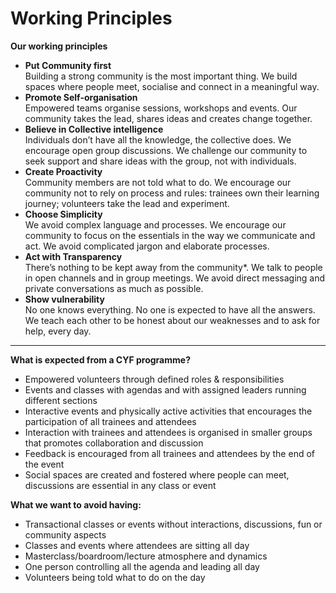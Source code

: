 # Working Principles

**Our working principles**

* **Put Community first**\
  Building a strong community is the most important thing. We build spaces where people meet, socialise and connect in a meaningful way.
* **Promote Self-organisation**\
  Empowered teams organise sessions, workshops and events. Our community takes the lead, shares ideas and creates change together.
* **Believe in Collective intelligence**\
  Individuals don’t have all the knowledge, the collective does. We encourage open group discussions. We challenge our community to seek support and share ideas with the group, not with individuals.
* **Create Proactivity**\
  Community members are not told what to do. We encourage our community not to rely on process and rules: trainees own their learning journey; volunteers take the lead and experiment.
* **Choose Simplicity**\
  We avoid complex language and processes. We encourage our community to focus on the essentials in the way we communicate and act. We avoid complicated jargon and elaborate processes.
* **Act with Transparency**\
  There’s nothing to be kept away from the community\*. We talk to people in open channels and in group meetings. We avoid direct messaging and private conversations as much as possible.
* **Show vulnerability**\
  No one knows everything. No one is expected to have all the answers. We teach each other to be honest about our weaknesses and to ask for help, every day.

****

**What is expected from a CYF programme?**

* Empowered volunteers through defined roles & responsibilities
* Events and classes with agendas and with assigned leaders running different sections
* Interactive events and physically active activities that encourages the participation of all trainees and attendees
* Interaction with trainees and attendees is organised in smaller groups that promotes collaboration and discussion
* Feedback is encouraged from all trainees and attendees by the end of the event
* Social spaces are created and fostered where people can meet, discussions are essential in any class or event

**What we want to avoid having:**

* Transactional classes or events without interactions, discussions, fun or community aspects
* Classes and events where attendees are sitting all day
* Masterclass/boardroom/lecture atmosphere and dynamics
* One person controlling all the agenda and leading all day
* Volunteers being told what to do on the day
